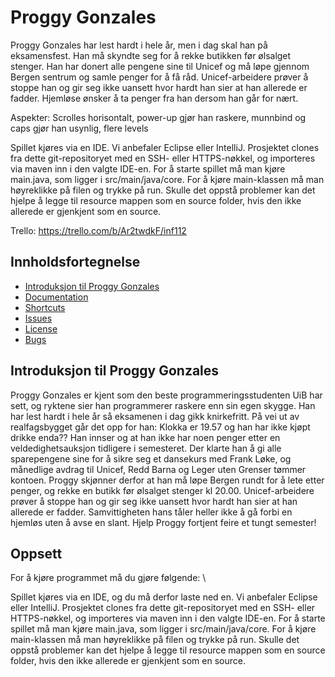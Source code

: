 # Proggy Gonzales

Proggy Gonzales har lest hardt i hele år, men i dag skal han på eksamensfest. Han må skyndte seg for å rekke butikken før ølsalget stenger. Han har donert alle pengene sine til Unicef og må løpe gjennom Bergen sentrum og samle penger for å få råd. Unicef-arbeidere prøver å stoppe han og gir seg ikke uansett hvor hardt han sier at han allerede er fadder. Hjemløse ønsker å ta penger fra han dersom han går for nært.

Aspekter:
Scrolles horisontalt, power-up gjør han raskere, munnbind og caps gjør han usynlig, flere levels

Spillet kjøres via en IDE. Vi anbefaler Eclipse eller IntelliJ. Prosjektet clones fra dette git-repositoryet med en SSH- eller HTTPS-nøkkel, og importeres via maven inn i den valgte IDE-en. For å starte spillet må man kjøre main.java, som ligger i src/main/java/core. For å kjøre main-klassen må man høyreklikke på filen og trykke på run.
Skulle det oppstå problemer kan det hjelpe å legge til resource mappen som en source folder, hvis den ikke allerede er gjenkjent som en source.

Trello: https://trello.com/b/Ar2twdkF/inf112

## Innholdsfortegnelse
-   [Introduksjon til Proggy Gonzales](#requirements)
-   [Documentation](#documentation)
-   [Shortcuts](#shortcuts)
-   [Issues](#issues)
-   [License](#license)
-   [Bugs](#bugs)

## Introduksjon til Proggy Gonzales
Proggy Gonzales er kjent som den beste programmeringsstudenten UiB har sett, og ryktene sier han programmerer raskere enn sin egen skygge. Han har lest hardt i hele år så eksamenen i dag gikk knirkefritt. På vei ut av realfagsbygget går det opp for han: Klokka er 19.57 og han har ikke kjøpt drikke enda?? Han innser og at han ikke har noen penger etter en veldedighetsauksjon tidligere i semesteret. Der klarte han å gi alle sparepengene sine for å sikre seg et dansekurs med Frank Løke, og månedlige avdrag til Unicef, Redd Barna og Leger uten Grenser tømmer kontoen. Proggy skjønner derfor at han må løpe Bergen rundt for å lete etter penger, og rekke en butikk før ølsalget stenger kl 20.00. Unicef-arbeidere prøver å stoppe han og gir seg ikke uansett hvor hardt han sier at han allerede er fadder. Samvittigheten hans tåler heller ikke å gå forbi en hjemløs uten å avse en slant. Hjelp Proggy fortjent feire et tungt semester!


## Oppsett
For å kjøre programmet må du gjøre følgende: \

Spillet kjøres via en IDE, og du må derfor laste ned en. Vi anbefaler Eclipse eller IntelliJ. Prosjektet clones fra dette git-repositoryet med en SSH- eller HTTPS-nøkkel, og importeres via maven inn i den valgte IDE-en. For å starte spillet må man kjøre main.java, som ligger i src/main/java/core. For å kjøre main-klassen må man høyreklikke på filen og trykke på run.
Skulle det oppstå problemer kan det hjelpe å legge til resource mappen som en source folder, hvis den ikke allerede er gjenkjent som en source.

##
